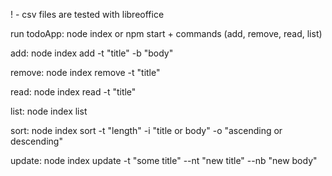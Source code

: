 ! - csv files are tested with libreoffice

run todoApp: node index or npm start + commands (add, remove, read, list)

add: node index add -t "title" -b "body"

remove: node index remove -t "title"

read: node index read -t "title"

list: node index list

sort: node index sort -t "length" -i "title or body" -o "ascending or descending"

update: node index update -t "some title" --nt "new title" --nb "new body"
